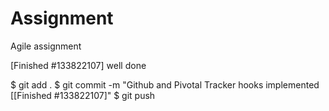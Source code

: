 # Assignment
Agile assignment 


[Finished #133822107] well done

$ git add .
$ git commit -m "Github and Pivotal Tracker hooks implemented [[Finished #133822107]"
$ git push
